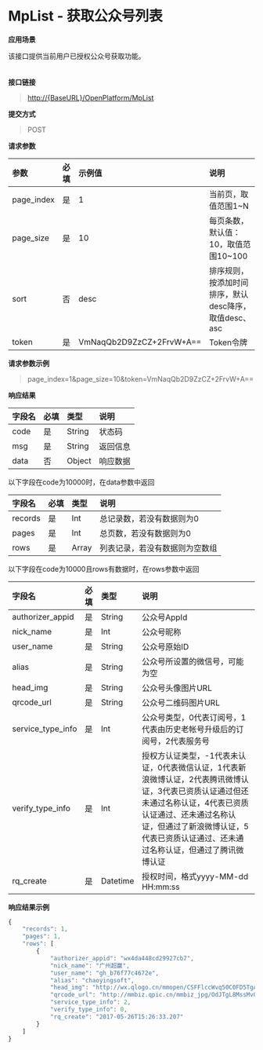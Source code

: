 # MpList - 获取公众号列表

**应用场景**

该接口提供当前用户已授权公众号获取功能。

###### 

**接口链接**

> [http://{BaseURL}/OpenPlatform/MpList](http://{BaseURL}/OpenPlatform/Login)

**提交方式**

> POST

**请求参数**

| 参数 | 必填 | 示例值 | 说明 |
| :--- | :--- | :--- | :--- |
| page\_index | 是 | 1 | 当前页，取值范围1~N |
| page\_size | 是 | 10 | 每页条数，默认值：10，取值范围10~100 |
| sort | 否 | desc | 排序规则，按添加时间排序，默认desc降序，取值desc、asc |
| token | 是 | VmNaqQb2D9ZzCZ+2FrvW+A== | Token令牌 |

**请求参数示例**

> page\_index=1&page\_size=10&token=VmNaqQb2D9ZzCZ+2FrvW+A==

**响应结果**

| 字段名 | 必填 | 类型 | 说明 |
| :--- | :--- | :--- | :--- |
| code | 是 | String | 状态码 |
| msg | 是 | String | 返回信息 |
| data | 否 | Object | 响应数据 |

以下字段在code为10000时，在data参数中返回

| 字段名 | 必填 | 类型 | 说明 |
| :--- | :--- | :--- | :--- |
| records | 是 | Int | 总记录数，若没有数据则为0 |
| pages | 是 | Int | 总页数，若没有数据则为0 |
| rows | 是 | Array | 列表记录，若没有数据则为空数组 |

以下字段在code为10000且rows有数据时，在rows参数中返回

| 字段名 | 必填 | 类型 | 说明 |
| :--- | :--- | :--- | :--- |
| authorizer\_appid | 是 | String | 公众号AppId |
| nick\_name | 是 | Int | 公众号昵称 |
| user\_name | 是 | String | 公众号原始ID |
| alias | 是 | String | 公众号所设置的微信号，可能为空 |
| head\_img | 是 | String | 公众号头像图片URL |
| qrcode\_url | 是 | String | 公众号二维码图片URL |
| service\_type\_info | 是 | Int | 公众号类型，0代表订阅号，1代表由历史老帐号升级后的订阅号，2代表服务号 |
| verify\_type\_info | 是 | Int | 授权方认证类型，-1代表未认证，0代表微信认证，1代表新浪微博认证，2代表腾讯微博认证，3代表已资质认证通过但还未通过名称认证，4代表已资质认证通过、还未通过名称认证，但通过了新浪微博认证，5代表已资质认证通过、还未通过名称认证，但通过了腾讯微博认证 |
| rq\_create | 是 | Datetime | 授权时间，格式yyyy-MM-dd HH:mm:ss |

**响应结果示例**

```js
{
    "records": 1,
    "pages": 1,
    "rows": [
        {
            "authorizer_appid": "wx4da448cd29927cb7",
            "nick_name": "广州超赢",
            "user_name": "gh_b76f77c4672e",
            "alias": "chaoyingsoft",
            "head_img": "http://wx.qlogo.cn/mmopen/CSFFlccWvq50C0FD5TgAp7JJe5nqpibbZ6X75EiaHgU95zJaHWYTiaEBHsHzTNRIEE3bUvNGRQ5gVAsZpCY6hZchQnE7Zwe9Etg/0",
            "qrcode_url": "http://mmbiz.qpic.cn/mmbiz_jpg/OdJTgL8MssMvQ6n5iaNRFrrhESre1d2hFTBp2bsM6v4vM9KiacpoXa5OeaK7iaK6ESvdhVRhO7l2tvbiapfuIFxlVQ/0",
            "service_type_info": 2,
            "verify_type_info": 0,
            "rq_create": "2017-05-26T15:26:33.207"
        }
    ]
}
```



